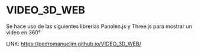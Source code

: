 # VIDEO_3D_WEB
Se hace uso de las siguientes librerias Panolen.js y Three.js para mostrar un video en 360°

LINK:  https://pedromanueljm.github.io/VIDEO_3D_WEB/
